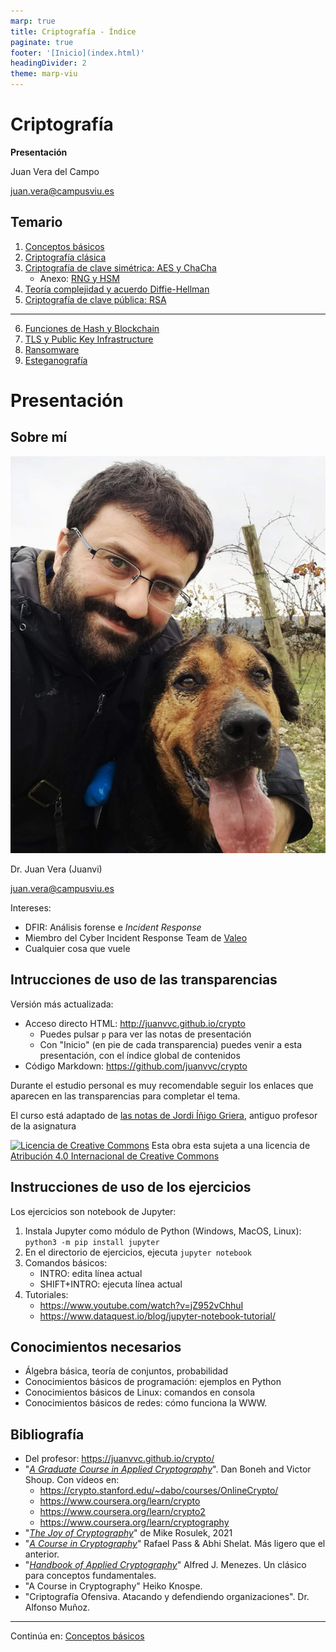 ```yaml
---
marp: true
title: Criptografía - Índice
paginate: true
footer: '[Inicio](index.html)'
headingDivider: 2
theme: marp-viu
---
```


<style>
    /* You can add custom style here. VSCode supports this.
    Other editor might need these custom code in
    the YAML header: section: | */
</style>

# Criptografía
<!-- _class: first-slide -->

**Presentación**

Juan Vera del Campo

<juan.vera@campusviu.es>


## Temario
<!-- _class: cool-list -->

1. [Conceptos básicos](01-conceptos.html)
1. [Criptografía clásica](02-historia.html)
1. [Criptografía de clave simétrica: AES y ChaCha](03-simetrica.html)
    - Anexo: [RNG y HSM](A2-rng.html)
1. [Teoría complejidad y acuerdo Diffie-Hellman](04-complejidad.html)
1. [Criptografía de clave pública: RSA](05-asimetrica.html)

---
<!-- _class: cool-list -->

<style scoped>
    ol { counter-reset: li 5; }
</style>

6. [Funciones de Hash y Blockchain](06-hashes.html)
1. [TLS y Public Key Infrastructure](07-pki.html)
1. [Ransomware](08-ransomware.html)
1. [Esteganografía](09-esteganografia.html)

# Presentación
<!-- _class: lead -->

## Sobre mí

![bg left:45%](images/juanvi.jpg)

Dr. Juan Vera (Juanvi)

juan.vera@campusviu.es

Intereses:

- DFIR: Análisis forense e *Incident Response*
- Miembro del Cyber Incident Response Team de [Valeo](https://es.wikipedia.org/wiki/Valeo)
- Cualquier cosa que vuele

## Intrucciones de uso de las transparencias
<!-- _class: smaller-font -->

Versión más actualizada:

- Acceso directo HTML: <http://juanvvc.github.io/crypto>
    - Puedes pulsar `p` para ver las notas de presentación
    - Con "Inicio" (en pie de cada transparencia) puedes venir a esta presentación, con el índice global de contenidos
- Código Markdown: <https://github.com/juanvvc/crypto>

Durante el estudio personal es muy recomendable seguir los enlaces que aparecen en las transparencias para completar el tema.

El curso está adaptado de [las notas de Jordi Íñigo Griera](https://github.com/jig/crypto), antiguo profesor de la asignatura

[![Licencia de Creative Commons](https://i.creativecommons.org/l/by/4.0/88x31.png)](http://creativecommons.org/licenses/by/4.0/) Esta obra esta sujeta a una licencia de [Atribución 4.0 Internacional de Creative Commons](http://creativecommons.org/licenses/by/4.0/)

## Instrucciones de uso de los ejercicios

Los ejercicios son notebook de Jupyter:

1. Instala Jupyter como módulo de Python (Windows, MacOS, Linux): `python3 -m pip install jupyter`
1. En el directorio de ejercicios, ejecuta `jupyter notebook`
1. Comandos básicos:
    - INTRO: edita línea actual
    - SHIFT+INTRO: ejecuta línea actual
1. Tutoriales:
    - https://www.youtube.com/watch?v=jZ952vChhuI
    - https://www.dataquest.io/blog/jupyter-notebook-tutorial/

## Conocimientos necesarios

- Álgebra básica, teoría de conjuntos, probabilidad
- Conocimientos básicos de programación: ejemplos en Python
- Conocimientos básicos de Linux: comandos en consola
- Conocimientos básicos de redes: cómo funciona la WWW.

## Bibliografía
<!-- _class: smaller-font -->

- Del profesor: <https://juanvvc.github.io/crypto/>
- "[*A Graduate Course in Applied Cryptography*](http://toc.cryptobook.us/)".  Dan Boneh   and   Victor Shoup. Con vídeos en:
    - <https://crypto.stanford.edu/~dabo/courses/OnlineCrypto/>
    - https://www.coursera.org/learn/crypto
    - https://www.coursera.org/learn/crypto2
    - https://www.coursera.org/learn/cryptography
- "[*The Joy of Cryptography*](https://joyofcryptography.com/)" de Mike Rosulek, 2021
- "[*A Course in Cryptography*](https://www.cs.cornell.edu/courses/cs4830/2010fa/lecnotes.pdf)" Rafael Pass & Abhi Shelat. Más ligero que el anterior.
- "[*Handbook of Applied Cryptography*](http://cacr.uwaterloo.ca/hac/)" Alfred J. Menezes. Un clásico para conceptos fundamentales.
- "A Course in Cryptography" Heiko Knospe.
- "Criptografía Ofensiva. Atacando y defendiendo organizaciones". Dr. Alfonso Muñoz.

---
<!-- _class: center -->

Continúa en: [Conceptos básicos](01-conceptos.html)
